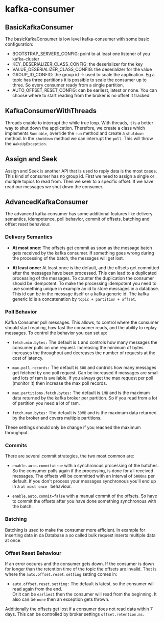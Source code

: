 # kafka-consumer

## BasicKafkaConsumer

The basicKafkaConsumer is low level kafka-consumer with some basic configuration:

- BOOTSTRAP_SERVERS_CONFIG: point to at least one listener of you kafka-cluster
- KEY_DESERIALIZER_CLASS_CONFIG: the deserializer for the key
- VALUE_DESERIALIZER_CLASS_CONFIG: the deserializer for the value
- GROUP_ID_CONFIG: the group id -> used to scale the application. Eg a topic has three partitions it is possible to scale the consumer up to three. So every consumer ready from a single partition,
- AUTO_OFFSET_RESET_CONFIG: can be earliest, latest or none. You can choose where to start reading from the broker is no offset it tracked

## KafkaConsumerWithThreads

Threads enable to interrupt the while true loop. With threads, it is a better way to shut down the application.
Therefore, we create a class which implements `Runnable`, override the `run` method and create a `shutdown` method.
In the `shutdown` method we can interrupt the `poll`. This will throw the `WakeUpException`.

## Assign and Seek

Assign and Seek is another API that is used to reply data is the most cases.
This kind of consumer has no group id. First we need to assign a single or multiple
topics to read from. Then we seek to a specific offset. If we have read our messages 
we shut down the consumer. 

## AdvancedKafkaConsumer

The advanced kafka consumer has some additional features like delivery semantics,
idempotence, poll behavior, commit of offsets, batching and offset reset behaviour.

### Delivery Semantics

- **At most once:** The offsets get commit as soon as the message batch gets received by the kafka consumer.
If something goes wrong during the processing of the batch, the messages will get lost.

- **At least once:** At least once is the default, and the offsets get committed after the 
messages have been processed. This can lead to a duplicated processing of the messages.
To counter the duplication the consumer should be idempotent. To make the processing idempotent
you need to use something unique in example an id to store messages in a database. This id 
can be in the message itself or a kafka generic id. The kafka generic id is a concatenation by
`topic + partition + offset`. 

### Poll Behavior

Kafka Consumer poll messages. This allows, to control where the consumer should start reading,
how fast the consumer reads, and the ability to replay messages. To control the behavior you can set up:

- `fetch.min.bytes:` The default is `1` and controls how many messages the consumer pulls on one request.
Increasing the minimum of bytes increases the throughput and decreases the number of requests at the cost of latency.

- `max.poll.records:` The default is `500` and controls how many messages get fetched by one poll request. 
Can be increased if messages are small and lots of ram is available. If you always get the max request per poll 
(monitor it) then increase the max poll records. 

- `max.partitions.fetch.bytes:` The default is `1MB` and is the maximum data returned by the kafka broker per partition.
So if you read from a lot of partition you need a lot of ram. 

- `fetch.max.bytes:` The default is `50MB` and is the maximum data returned by the broker and covers
multiple partitions.

These settings should only be change if you reached the maximum throughput. 

### Commits

There are several commit strategies, the two most common are:

- `enable.auto.commit=true` with a synchronous processing of the batches. So the consumer polls
again if the processing, is done for all received messages. The offsets will be committed with an interval of `5000ms` 
per default. If you don't process your messages synchronous you'll end up in a `at most once `
behaviour. 

- `enable.auto.commit=false` with a manual commit of the offsets. So have to commit the offsets after
you have done something synchronous with the batch. 

### Batching

Batching is used to make the consumer more efficient. In example for inserting data in da Database
a so called bulk request inserts multiple data at once.    

### Offset Reset Behaviour

If an error occures and the consumer gets down. If the consumer is down for longer than the retention time 
of the topic the offsets are invalid. That is where the `auto.offset.reset.setting` setting comes in:


- `auto.offset.reset.setting:` The default is latest, so the consumer will read again from the end.  
Or it can be `earliest` then the consumer will read from the beginning. It also can be `none` then an exception gets 
thrown.  

Additionally the offsets get lost if a consumer does not read data within 7 days. This can be controlled by broker 
settings `offset.retention.ms`.
   